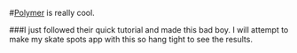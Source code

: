 #[Polymer](http://www.polymer-project.org/) is really cool.

###I just followed their quick tutorial and made this bad boy.
I will attempt to make my skate spots app with this so hang tight to see the results.
